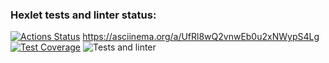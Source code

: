 ### Hexlet tests and linter status:
[![Actions Status](https://github.com/Rolex55/frontend-project-46/actions/workflows/hexlet-check.yml/badge.svg)](https://github.com/Rolex55/frontend-project-46/actions)
https://asciinema.org/a/UfRl8wQ2vnwEb0u2xNWypS4Lg
[![Test Coverage](https://api.codeclimate.com/v1/badges/656efe9d42a94d79da60/test_coverage)](https://codeclimate.com/github/Rolex55/frontend-project-46/test_coverage)
![Tests and linter](https://github.com/Rolex55/frontend-project-46/actions/workflows/nodejs.yml/badge.svg)
